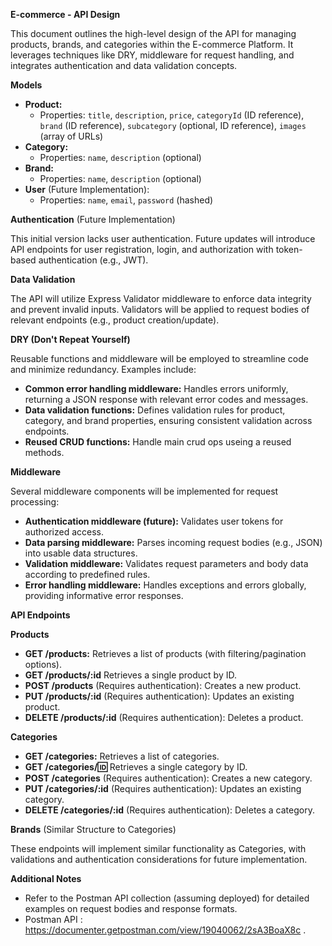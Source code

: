 **E-commerce - API Design**

This document outlines the high-level design of the API for managing products, brands, and categories within the E-commerce Platform. It leverages techniques like DRY, middleware for request handling, and integrates authentication and data validation concepts.

**Models**

- **Product:**
  - Properties: `title`, `description`, `price`, `categoryId` (ID reference), `brand` (ID reference), `subcategory` (optional, ID reference), `images` (array of URLs)
- **Category:**
  - Properties: `name`, `description` (optional)
- **Brand:**
  - Properties: `name`, `description` (optional)
- **User** (Future Implementation):
  - Properties: `name`, `email`, `password` (hashed)

**Authentication** (Future Implementation)

This initial version lacks user authentication. Future updates will introduce API endpoints for user registration, login, and authorization with token-based authentication (e.g., JWT).

**Data Validation**

The API will utilize Express Validator middleware to enforce data integrity and prevent invalid inputs. Validators will be applied to request bodies of relevant endpoints (e.g., product creation/update).

**DRY (Don't Repeat Yourself)**

Reusable functions and middleware will be employed to streamline code and minimize redundancy. Examples include:

- **Common error handling middleware:** Handles errors uniformly, returning a JSON response with relevant error codes and messages.
- **Data validation functions:** Defines validation rules for product, category, and brand properties, ensuring consistent validation across endpoints.
- **Reused CRUD functions:** Handle main crud ops useing a reused methods.

**Middleware**

Several middleware components will be implemented for request processing:

- **Authentication middleware (future):** Validates user tokens for authorized access.
- **Data parsing middleware:** Parses incoming request bodies (e.g., JSON) into usable data structures.
- **Validation middleware:** Validates request parameters and body data according to predefined rules.
- **Error handling middleware:** Handles exceptions and errors globally, providing informative error responses.

**API Endpoints**

**Products**

- **GET /products:** Retrieves a list of products (with filtering/pagination options).
- **GET /products/:id** Retrieves a single product by ID.
- **POST /products** (Requires authentication): Creates a new product.
- **PUT /products/:id** (Requires authentication): Updates an existing product.
- **DELETE /products/:id** (Requires authentication): Deletes a product.

**Categories**

- **GET /categories:** Retrieves a list of categories.
- **GET /categories/:id:** Retrieves a single category by ID.
- **POST /categories** (Requires authentication): Creates a new category.
- **PUT /categories/:id** (Requires authentication): Updates an existing category.
- **DELETE /categories/:id** (Requires authentication): Deletes a category.

**Brands** (Similar Structure to Categories)

These endpoints will implement similar functionality as Categories, with validations and authentication considerations for future implementation.

**Additional Notes**

- Refer to the Postman API collection (assuming deployed) for detailed examples on request bodies and response formats.
- Postman API : https://documenter.getpostman.com/view/19040062/2sA3BoaX8c .


